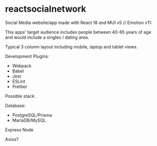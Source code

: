 # reactsocialnetwork
Social Media website/app made with React 18 and MUI v5 // Emotion v11:

This apps' target audience includes people between 40-65 years of age and would include a singles / dating area.

Typical 3 column layout including mobile, laptop and tablet views.

Development Plugins:
- Webpack
- Babel
- Jest
- ESLint
- Prettier

Possible stack: 

Database: 
- PostgreSQL/Prisma
- MariaDB/MySQL

Express
Node

Axios?

